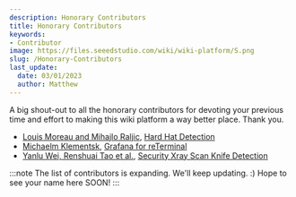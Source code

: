 ```yaml
---
description: Honorary Contributors
title: Honorary Contributors
keywords:
- Contributor
image: https://files.seeedstudio.com/wiki/wiki-platform/S.png
slug: /Honorary-Contributors
last_update:
  date: 03/01/2023
  author: Matthew
---
```


A big shout-out to all the honorary contributors for devoting your previous time and effort to making this wiki platform a way better place. Thank you.

- [Louis Moreau and Mihajlo Raljic](https://www.edgeimpulse.com/blog/enhancing-health-and-safety-in-industrial-environments-with-embedded-machine-learning), [Hard Hat Detection](/HardHat)
- [Michaelm Klementsk](https://www.the-diy-life.com/grafana-weather-dashboard-on-the-reterminal-by-seeed-studio/), [Grafana for reTerminal](/weather-dashboard-with-Grafana-reTerminal)
- [Yanlu Wei, Renshuai Tao et al.](https://arxiv.org/pdf/2004.08656.pdf), [Security Xray Scan Knife Detection](/Security_Scan)

:::note
The list of contributors is expanding. We'll keep updating. :) Hope to see your name here SOON!
:::
